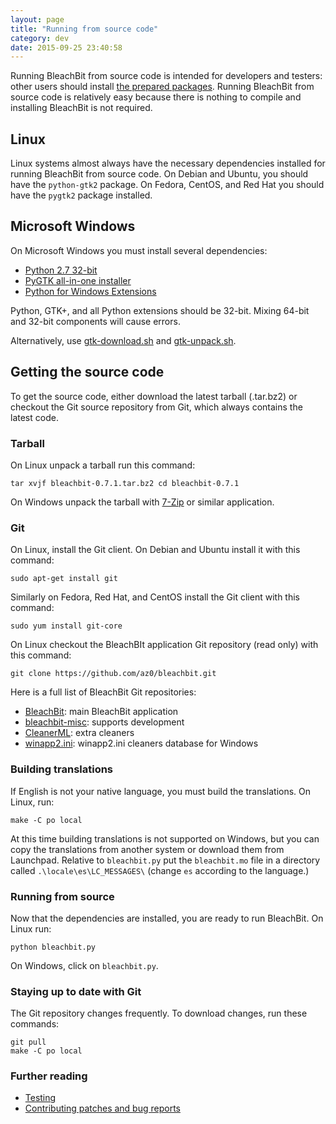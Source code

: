 ```yaml
---
layout: page
title: "Running from source code"
category: dev
date: 2015-09-25 23:40:58
---
```


Running BleachBit from source code is intended for developers and testers: other users should install [the prepared packages](https://www.bleachbit.org/download). Running BleachBit from source code is relatively easy because there is nothing to compile and installing BleachBit is not required.

## Linux

Linux systems almost always have the necessary dependencies installed for running BleachBit from source code. On Debian and Ubuntu, you should have the ```python-gtk2``` package. On Fedora, CentOS, and Red Hat you should have the ```pygtk2``` package installed.

## Microsoft Windows

On Microsoft Windows you must install several dependencies:

*   [Python 2.7 32-bit](https://www.python.org/ftp/python/2.7.8/python-2.7.8.msi)
*   [PyGTK all-in-one installer](https://ftp.gnome.org/pub/GNOME/binaries/win32/pygtk/2.24/pygtk-all-in-one-2.24.2.win32-py2.7.msi)
*   [Python for Windows Extensions](https://sourceforge.net/projects/pywin32/files/pywin32/Build%20219/pywin32-219.win32-py2.7.exe/download)

Python, GTK+, and all Python extensions should be 32-bit. Mixing 64-bit and 32-bit components will cause errors.

Alternatively, use [gtk-download.sh](https://github.com/az0/bleachbit-misc/blob/master/gtk-download.sh) and [gtk-unpack.sh](https://github.com/az0/bleachbit-misc/blob/master/gtk-unpack.sh).

## Getting the source code

To get the source code, either download the latest tarball (.tar.bz2) or checkout the Git source repository from Git, which always contains the latest code.

### Tarball

On Linux unpack a tarball run this command:

`tar xvjf bleachbit-0.7.1.tar.bz2 cd bleachbit-0.7.1`

On Windows unpack the tarball with [7-Zip](http://www.7-zip.org/) or similar application.

### Git

On Linux, install the Git client. On Debian and Ubuntu install it with this command:

`sudo apt-get install git`

Similarly on Fedora, Red Hat, and CentOS install the Git client with this command:

`sudo yum install git-core`

On Linux checkout the BleachBIt application Git repository (read only) with this command:

`git clone https://github.com/az0/bleachbit.git`

Here is a full list of BleachBit Git repositories:

*   [BleachBit](https://github.com/bleachbit/bleachbit): main BleachBit application
*   [bleachbit-misc](https://github.com/bleachbit/bleachbit-misc): supports development
*   [CleanerML](https://github.com/az0/cleanerml): extra cleaners
*   [winapp2.ini](https://github.com/bleachbit/winapp2.ini): winapp2.ini cleaners database for Windows

### Building translations

If English is not your native language, you must build the translations. On Linux, run:

`make -C po local`

At this time building translations is not supported on Windows, but you can copy the translations from another system or download them from Launchpad. Relative to ```bleachbit.py``` put the ```bleachbit.mo``` file in a directory called ```.\locale\es\LC_MESSAGES\``` (change ```es``` according to the language.)

### Running from source

Now that the dependencies are installed, you are ready to run BleachBit. On Linux run:

`python bleachbit.py`

On Windows, click on ```bleachbit.py```.

### Staying up to date with Git

The Git repository changes frequently. To download changes, run these commands:

````
git pull
make -C po local
````

### Further reading

*   [Testing](https://www.bleachbit.org/contribute/testing)
*   [Contributing patches and bug reports](https://www.bleachbit.org/contribute)


